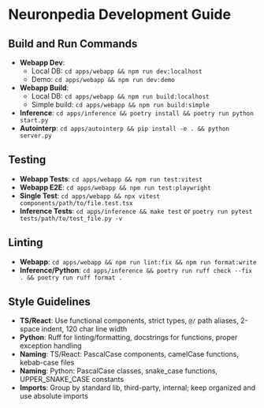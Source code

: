 # Neuronpedia Development Guide

## Build and Run Commands

- **Webapp Dev**:
  - Local DB: `cd apps/webapp && npm run dev:localhost`
  - Demo: `cd apps/webapp && npm run dev:demo`
- **Webapp Build**:
  - Local DB: `cd apps/webapp && npm run build:localhost`
  - Simple build: `cd apps/webapp && npm run build:simple`
- **Inference**: `cd apps/inference && poetry install && poetry run python start.py`
- **Autointerp**: `cd apps/autointerp && pip install -e . && python server.py`

## Testing

- **Webapp Tests**: `cd apps/webapp && npm run test:vitest`
- **Webapp E2E**: `cd apps/webapp && npm run test:playwright`
- **Single Test**: `cd apps/webapp && npx vitest components/path/to/file.test.tsx`
- **Inference Tests**: `cd apps/inference && make test` or `poetry run pytest tests/path/to/test_file.py -v`

## Linting

- **Webapp**: `cd apps/webapp && npm run lint:fix && npm run format:write`
- **Inference/Python**: `cd apps/inference && poetry run ruff check --fix . && poetry run ruff format .`

## Style Guidelines

- **TS/React**: Use functional components, strict types, `@/` path aliases, 2-space indent, 120 char line width
- **Python**: Ruff for linting/formatting, docstrings for functions, proper exception handling
- **Naming**: TS/React: PascalCase components, camelCase functions, kebab-case files
- **Naming**: Python: PascalCase classes, snake_case functions, UPPER_SNAKE_CASE constants
- **Imports**: Group by standard lib, third-party, internal; keep organized and use absolute imports
